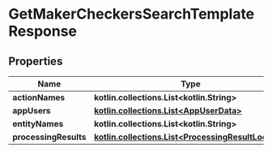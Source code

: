 
# GetMakerCheckersSearchTemplateResponse

## Properties
| Name | Type | Description | Notes |
| ------------ | ------------- | ------------- | ------------- |
| **actionNames** | **kotlin.collections.List&lt;kotlin.String&gt;** |  |  [optional] |
| **appUsers** | [**kotlin.collections.List&lt;AppUserData&gt;**](AppUserData.md) |  |  [optional] |
| **entityNames** | **kotlin.collections.List&lt;kotlin.String&gt;** |  |  [optional] |
| **processingResults** | [**kotlin.collections.List&lt;ProcessingResultLookup&gt;**](ProcessingResultLookup.md) |  |  [optional] |




